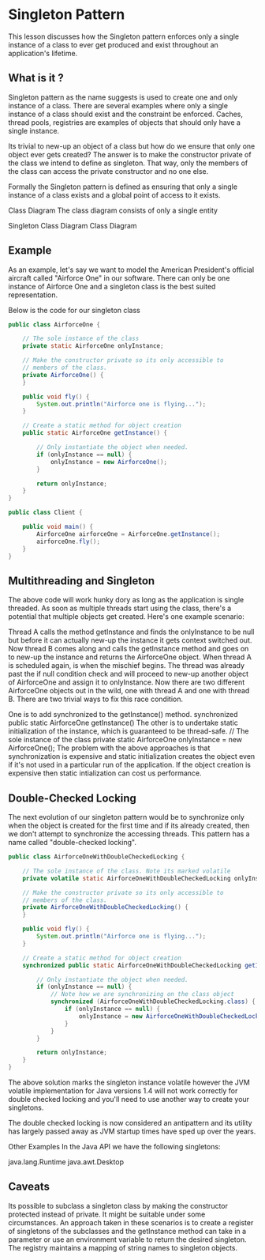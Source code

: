 # Singleton Pattern
This lesson discusses how the Singleton pattern enforces only a single instance of a class to ever get produced and exist throughout an application's lifetime.

## What is it ?
Singleton pattern as the name suggests is used to create one and only instance of a class. There are several examples where only a single instance of a class should exist and the constraint be enforced. Caches, thread pools, registries are examples of objects that should only have a single instance.

Its trivial to new-up an object of a class but how do we ensure that only one object ever gets created? The answer is to make the constructor private of the class we intend to define as singleton. That way, only the members of the class can access the private constructor and no one else.

Formally the Singleton pattern is defined as ensuring that only a single instance of a class exists and a global point of access to it exists.

Class Diagram
The class diagram consists of only a single entity

Singleton
Class Diagram
Class Diagram

## Example
As an example, let's say we want to model the American President's official aircraft called "Airforce One" in our software. There can only be one instance of Airforce One and a singleton class is the best suited representation.

Below is the code for our singleton class

``` java
public class AirforceOne {

    // The sole instance of the class
    private static AirforceOne onlyInstance;

    // Make the constructor private so its only accessible to
    // members of the class.
    private AirforceOne() {
    }

    public void fly() {
        System.out.println("Airforce one is flying...");
    }

    // Create a static method for object creation
    public static AirforceOne getInstance() {

        // Only instantiate the object when needed.
        if (onlyInstance == null) {
            onlyInstance = new AirforceOne();
        }

        return onlyInstance;
    }
}

public class Client {

    public void main() {
        AirforceOne airforceOne = AirforceOne.getInstance();
        airforceOne.fly();
    }
}
```

## Multithreading and Singleton
The above code will work hunky dory as long as the application is single threaded. As soon as multiple threads start using the class, there's a potential that multiple objects get created. Here's one example scenario:

Thread A calls the method getInstance and finds the onlyInstance to be null but before it can actually new-up the instance it gets context switched out.
Now thread B comes along and calls the getInstance method and goes on to new-up the instance and returns the AirforceOne object.
When thread A is scheduled again, is when the mischief begins. The thread was already past the if null condition check and will proceed to new-up another object of AirforceOne and assign it to onlyInstance. Now there are two different AirforceOne objects out in the wild, one with thread A and one with thread B.
There are two trivial ways to fix this race condition.

One is to add synchronized to the getInstance() method.
synchronized public static AirforceOne getInstance()
The other is to undertake static initialization of the instance, which is guaranteed to be thread-safe.
    // The sole instance of the class
    private static AirforceOne onlyInstance = new AirforceOne();
The problem with the above approaches is that synchronization is expensive and static initialization creates the object even if it's not used in a particular run of the application. If the object creation is expensive then static intialization can cost us performance.

## Double-Checked Locking
The next evolution of our singleton pattern would be to synchronize only when the object is created for the first time and if its already created, then we don't attempt to synchronize the accessing threads. This pattern has a name called "double-checked locking".

``` java
public class AirforceOneWithDoubleCheckedLocking {

    // The sole instance of the class. Note its marked volatile
    private volatile static AirforceOneWithDoubleCheckedLocking onlyInstance;

    // Make the constructor private so its only accessible to
    // members of the class.
    private AirforceOneWithDoubleCheckedLocking() {
    }

    public void fly() {
        System.out.println("Airforce one is flying...");
    }

    // Create a static method for object creation
    synchronized public static AirforceOneWithDoubleCheckedLocking getInstance() {

        // Only instantiate the object when needed.
        if (onlyInstance == null) {
            // Note how we are synchronizing on the class object
            synchronized (AirforceOneWithDoubleCheckedLocking.class) {
                if (onlyInstance == null) {
                    onlyInstance = new AirforceOneWithDoubleCheckedLocking();
                }
            }
        }

        return onlyInstance;
    }
}
```

The above solution marks the singleton instance volatile however the JVM volatile implementation for Java versions 1.4 will not work correctly for double checked locking and you'll need to use another way to create your singletons.

The double checked locking is now considered an antipattern and its utility has largely passed away as JVM startup times have sped up over the years.

Other Examples
In the Java API we have the following singletons:

java.lang.Runtime
java.awt.Desktop

## Caveats
Its possible to subclass a singleton class by making the constructor protected instead of private. It might be suitable under some circumstances. An approach taken in these scenarios is to create a register of singletons of the subclasses and the getInstance method can take in a parameter or use an environment variable to return the desired singleton. The registry maintains a mapping of string names to singleton objects.
